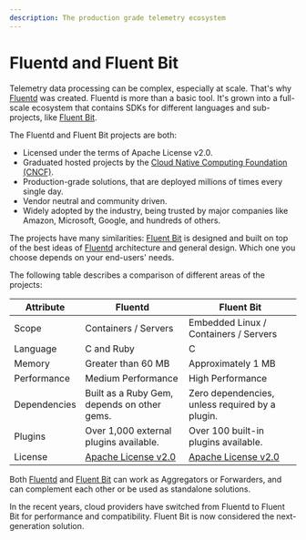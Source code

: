 ```yaml
---
description: The production grade telemetry ecosystem
---
```


# Fluentd and Fluent Bit

Telemetry data processing can be complex, especially at scale. That's why [Fluentd](https://www.fluentd.org) was created. Fluentd is more than a basic tool. It's grown into a full-scale ecosystem that contains SDKs for different languages and sub-projects, like [Fluent Bit](https://fluentbit.io).

The Fluentd and Fluent Bit projects are both:

- Licensed under the terms of Apache License v2.0.
- Graduated hosted projects by the [Cloud Native Computing Foundation (CNCF)](https://cncf.io).
- Production-grade solutions, that are deployed millions of times every single day.
- Vendor neutral and community driven.
- Widely adopted by the industry, being trusted by major companies like Amazon, Microsoft, Google, and hundreds of others.

The projects have many similarities: [Fluent Bit](https://fluentbit.io) is designed and built on top of the best ideas of [Fluentd](https://www.fluentd.org) architecture and general design. Which one you choose depends on your end-users' needs.

The following table describes a comparison of different areas of the projects:

|  Attribute   | Fluentd               | Fluent Bit            |
| ------------ | --------------------- | --------------------- |
| Scope        | Containers / Servers  | Embedded Linux / Containers / Servers |
| Language     | C and Ruby            | C                                     |
| Memory       | Greater than 60&nbsp;MB | Approximately 1&nbsp;MB |
| Performance  | Medium Performance    | High Performance                      |
| Dependencies | Built as a Ruby Gem, depends on other gems. | Zero dependencies, unless required by a plugin. |
| Plugins      | Over 1,000 external plugins available. | Over 100 built-in plugins available. |
| License      | [Apache License v2.0](http://www.apache.org/licenses/LICENSE-2.0) | [Apache License v2.0](http://www.apache.org/licenses/LICENSE-2.0) |

Both [Fluentd](https://www.fluentd.org) and [Fluent Bit](https://fluentbit.io) can work as Aggregators or Forwarders, and can complement each other or be used as standalone solutions.

In the recent years, cloud providers have switched from Fluentd to Fluent Bit for performance and compatibility. Fluent Bit is now considered the next-generation solution.

